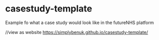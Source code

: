 # casestudy-template
Example fo what a case study would look like in the futureNHS platform

//view as website https://simplybenuk.github.io/casestudy-template/
